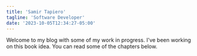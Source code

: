 ```yaml
---
title: 'Samir Tapiero'
tagline: 'Software Developer'
date: '2023-10-05T12:34:27-05:00'
---
```

Welcome to my blog with some of my work in progress. I've been working on this book idea. You can read some of the chapters below.